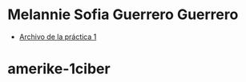# Melannie Sofia Guerrero Guerrero

- [Archivo de la práctica 1](practica-01.md) 

# amerike-1ciber
